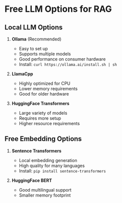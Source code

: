 # Free LLM Options for RAG

## Local LLM Options

1. **Ollama** (Recommended)

   - Easy to set up
   - Supports multiple models
   - Good performance on consumer hardware
   - Install: `curl https://ollama.ai/install.sh | sh`

2. **LlamaCpp**

   - Highly optimized for CPU
   - Lower memory requirements
   - Good for older hardware

3. **HuggingFace Transformers**
   - Large variety of models
   - Requires more setup
   - Higher resource requirements

## Free Embedding Options

1. **Sentence Transformers**

   - Local embedding generation
   - High quality for many languages
   - Install: `pip install sentence-transformers`

2. **HuggingFace BERT**
   - Good multilingual support
   - Smaller memory footprint
